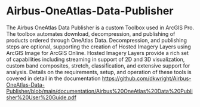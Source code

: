 # Airbus-OneAtlas-Data-Publisher
The Airbus OneAtlas Data Publisher is a custom Toolbox used in ArcGIS Pro. The toolbox automates download, decompression, and publishing of products ordered through OneAtlas Data. Decompression, and publishing steps are optional, supporting the creation of Hosted Imagery Layers using ArcGIS Image for ArcGIS Online. Hosted Imagery Layers provide a rich set of capabilities including streaming in support of 2D and 3D visualization, custom band composites, stretch, classification, and extensive support for analysis.
Details on the requirements, setup, and operation of these tools is covered in detail in the documentation https://github.com/dkwright/Airbus-OneAtlas-Data-Publisher/blob/main/documentation/Airbus%20OneAtlas%20Data%20Publisher%20User%20Guide.pdf
